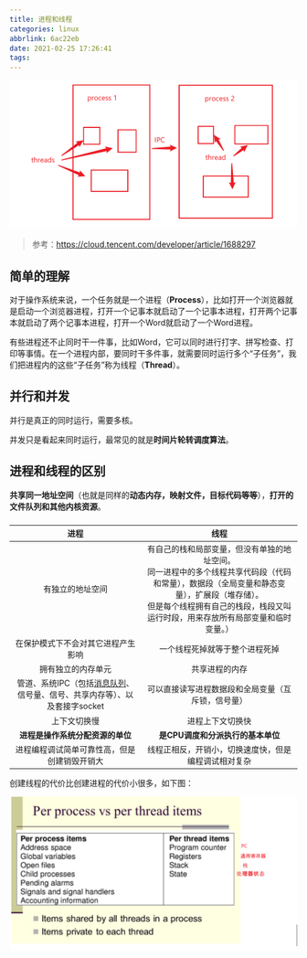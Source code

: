 ```yaml
---
title: 进程和线程
categories: linux
abbrlink: 6ac22eb
date: 2021-02-25 17:26:41
tags:
---
```


<img src="process-and-thread/image-20210225180738908.png" alt="image-20210225180738908" style="zoom:67%;" />

> 参考：https://cloud.tencent.com/developer/article/1688297

## 简单的理解

对于操作系统来说，一个任务就是一个进程（**Process**），比如打开一个浏览器就是启动一个浏览器进程，打开一个记事本就启动了一个记事本进程，打开两个记事本就启动了两个记事本进程，打开一个Word就启动了一个Word进程。

有些进程还不止同时干一件事，比如Word，它可以同时进行打字、拼写检查、打印等事情。在一个进程内部，要同时干多件事，就需要同时运行多个“子任务”，我们把进程内的这些“子任务”称为线程（**Thread**）。



## 并行和并发

并行是真正的同时运行，需要多核。

并发只是看起来同时运行，最常见的就是**时间片轮转调度算法**。



## 进程和线程的区别

**共享同一地址空间**（也就是同样的**动态内存，映射文件，目标代码等等**），**打开的文件队列和其他内核资源**。

##### 

|                             进程                             |                             线程                             |
| :----------------------------------------------------------: | :----------------------------------------------------------: |
|                       有独立的地址空间                       | 有自己的栈和局部变量，但没有单独的地址空间。<br />同一进程中的多个线程共享代码段（代码和常量），数据段（全局变量和静态变量），扩展段（堆存储）。<br />但是每个线程拥有自己的栈段，栈段又叫运行时段，用来存放所有局部变量和临时变量。） |
|              在保护模式下不会对其它进程产生影响              |                一个线程死掉就等于整个进程死掉                |
|                      拥有独立的内存单元                      |                        共享进程的内存                        |
| 管道、系统IPC（包括[消息队列](https://cloud.tencent.com/product/cmq?from=10680)、信号量、信号、共享内存等）、以及套接字socket |      可以直接读写进程数据段和全局变量（互斥锁，信号量）      |
|                         上下文切换慢                         |                       进程上下文切换快                       |
|               **进程是操作系统分配资源的单位**               |              **是CPU调度和分派执行的基本单位**               |
|         进程编程调试简单可靠性高，但是创建销毁开销大         |     线程正相反，开销小，切换速度快，但是编程调试相对复杂     |

创建线程的代价比创建进程的代价小很多，如下图：

![image-20210225181636565](process-and-thread/image-20210225181636565.png)